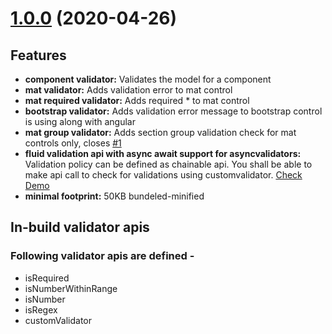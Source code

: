 <a name="1.0.0"></a>
# [1.0.0](https://github.com/d3vr0n/ngx-model-validation-framework/releases) (2020-04-26)


## Features

* **component validator:** Validates the model for a component
* **mat validator:** Adds validation error to mat control
* **mat required validator:** Adds required * to mat control
* **bootstrap validator:** Adds validation error message to bootstrap control is using along with angular
* **mat group validator:** Adds section group validation check for mat controls only, closes [#1](https://github.com/d3vr0n/ngx-model-validation-framework/issues/1)
* **fluid validation api with async await support for asyncvalidators:** Validation policy can be defined as chainable api. You shall be able to make api call to check for validations using customvalidator. [Check Demo](https://github.com/d3vr0n/ngx-model-validation-framework/blob/master/projects/ngx-validator-demo/src/app/simple/simple.person.validation.policy.ts#L17)
* **minimal footprint:** 50KB bundeled-minified

## In-build validator apis

### Following validator apis are defined - 
 - isRequired
 - isNumberWithinRange
 - isNumber
 - isRegex
 - customValidator
